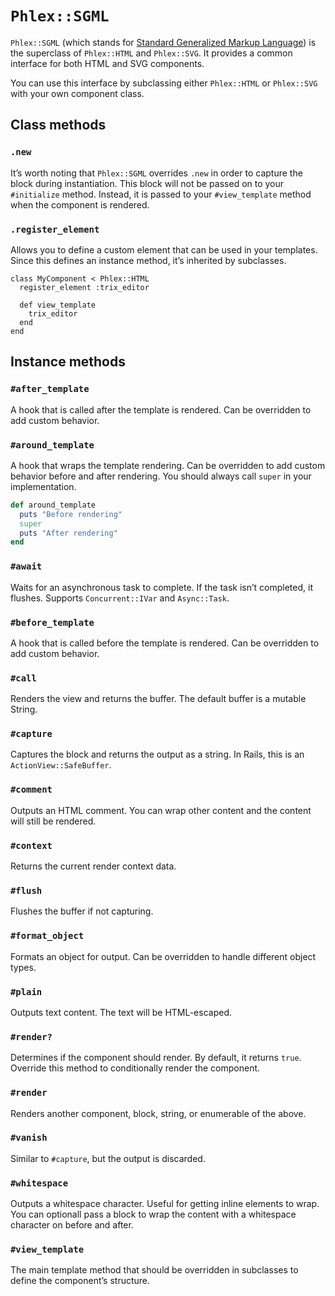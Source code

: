 # `Phlex::SGML`

`Phlex::SGML` (which stands for [Standard Generalized Markup Language](https://en.wikipedia.org/wiki/Standard_Generalized_Markup_Language)) is the superclass of `Phlex::HTML` and `Phlex::SVG`. It provides a common interface for both HTML and SVG components.

You can use this interface by subclassing either `Phlex::HTML` or `Phlex::SVG` with your own component class.

## Class methods

### `.new`

It’s worth noting that `Phlex::SGML` overrides `.new` in order to capture the block during instantiation. This block will not be passed on to your `#initialize` method. Instead, it is passed to your `#view_template` method when the component is rendered.

### `.register_element`

Allows you to define a custom element that can be used in your templates. Since this defines an instance method, it’s inherited by subclasses.

```ruby{2,5}
class MyComponent < Phlex::HTML
  register_element :trix_editor

  def view_template
    trix_editor
  end
end
```

## Instance methods

### `#after_template`

A hook that is called after the template is rendered. Can be overridden to add custom behavior.

### `#around_template`

A hook that wraps the template rendering. Can be overridden to add custom behavior before and after rendering. You should always call `super` in your implementation.

```ruby
def around_template
  puts "Before rendering"
  super
  puts "After rendering"
end
```

### `#await`

Waits for an asynchronous task to complete. If the task isn’t completed, it flushes. Supports `Concurrent::IVar` and `Async::Task`.

### `#before_template`

A hook that is called before the template is rendered. Can be overridden to add custom behavior.

### `#call`

Renders the view and returns the buffer. The default buffer is a mutable String.

### `#capture`

Captures the block and returns the output as a string. In Rails, this is an `ActionView::SafeBuffer`.

### `#comment`

Outputs an HTML comment. You can wrap other content and the content will still be rendered.

### `#context`

Returns the current render context data.

### `#flush`

Flushes the buffer if not capturing.

### `#format_object`

Formats an object for output. Can be overridden to handle different object types.

### `#plain`

Outputs text content. The text will be HTML-escaped.

### `#render?`

Determines if the component should render. By default, it returns `true`. Override this method to conditionally render the component.

### `#render`

Renders another component, block, string, or enumerable of the above.

### `#vanish`

Similar to `#capture`, but the output is discarded.

### `#whitespace`

Outputs a whitespace character. Useful for getting inline elements to wrap. You can optionall pass a block to wrap the content with a whitespace character on before and after.

### `#view_template`

The main template method that should be overridden in subclasses to define the component’s structure.
